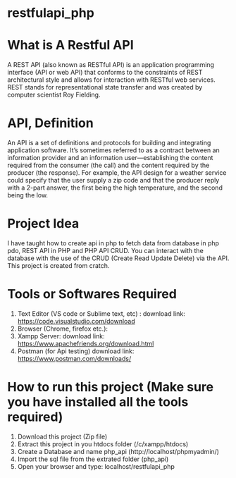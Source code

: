 # restfulapi_php
# What is A Restful API
A REST API (also known as RESTful API) is an application programming interface (API or web API) that conforms to the constraints of REST architectural style and allows for interaction with RESTful web services. REST stands for representational state transfer and was created by computer scientist Roy Fielding.

# API, Definition
An API is a set of definitions and protocols for building and integrating application software. It’s sometimes referred to as a contract between an information provider and an information user—establishing the content required from the consumer (the call) and the content required by the producer (the response). For example, the API design for a weather service could specify that the user supply a zip code and that the producer reply with a 2-part answer, the first being the high temperature, and the second being the low.  

# Project Idea
I have taught how to create api in php to fetch data from database in php pdo, REST API in PHP and PHP API CRUD. You can interact with the database with the use of the CRUD (Create Read Update Delete) via the API. This project is created from cratch.


# Tools or Softwares Required
1. Text Editor (VS code or Sublime text, etc) : download link: https://code.visualstudio.com/download
2. Browser (Chrome, firefox etc.): 
3. Xampp Server: download link: https://www.apachefriends.org/download.html
4. Postman (for Api testing) download link: https://www.postman.com/downloads/


# How to run this project (Make sure you have installed all the tools required)
1. Download this project (Zip file)
2. Extract this project in you htdocs folder (/c/xampp/htdocs)
3. Create a Database and name php_api (http://localhost/phpmyadmin/)
4. Import the sql file from the extrated folder (php_api)
5. Open your browser and type: localhost/restfulapi_php
